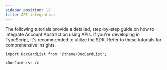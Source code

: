 ```yaml
---
sidebar_position: 11
title: API integration
---
```


The following tutorials provide a detailed, step-by-step guide on how to integrate Account Abstraction using APIs. If you're developing in TypeScript, it's recommended to utilize the SDK. Refer to these tutorials for comprehensive insights.

```mdx-code-block
import DocCardList from '@theme/DocCardList';

<DocCardList />
```
